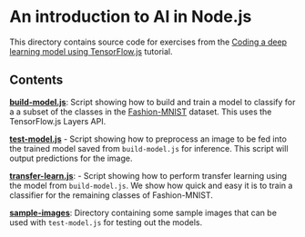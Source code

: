 # An introduction to AI in Node.js

This directory contains source code for exercises from the [Coding a deep learning model using TensorFlow.js](https://developer.ibm.com/technologies/artificial-intelligence/tutorials/coding-a-deep-learning-model-using-tensorflow-javascript/)
tutorial.

## Contents

**[build-model.js](./build-model.js)**: Script showing how to build and train a model to classify for a
a subset of the classes in the [Fashion-MNIST](https://developer.ibm.com/exchanges/data/all/fashion-mnist/)
dataset. This uses the TensorFlow.js Layers API.

**[test-model.js](./test-model.js)** - Script showing how to preprocess an image to be fed into
the trained model saved from `build-model.js` for inference. This script will output predictions for
the image.

**[transfer-learn.js](./transfer-learn.js)**: - Script showing how to perform transfer learning using
the model from `build-model.js`. We show how quick and easy it is to train a classifier for the
remaining classes of Fashion-MNIST.

**[sample-images](./sample-images)**: Directory containing some sample images that can be used
with `test-model.js` for testing out the models.
